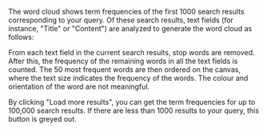 The word cloud shows term frequencies of the first 1000 search results corresponding to your query. Of these search results, text fields (for instance, "Title" or "Content") are analyzed to generate the word cloud as follows:

From each text field in the current search results, stop words are removed. After this, the frequency of the remaining words in all the text fields is counted. The 50 most frequent words are then ordered on the canvas, where the text size indicates the frequency of the words. The colour and orientation of the word are not meaningful.

By clicking "Load more results", you can get the term frequencies for up to 100,000 search results. If there are less than 1000 results to your query, this button is greyed out.
